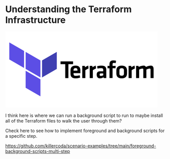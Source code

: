 # Understanding the Terraform Infrastructure

![Terraform Logo](../../images/tff.png)

I think here is where we can run a background script to run to maybe install all of the Terraform files to walk the user through them? 

Check here to see how to implement foreground and background scripts for a specific step.

https://github.com/killercoda/scenario-examples/tree/main/foreground-background-scripts-multi-step